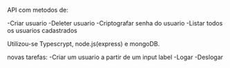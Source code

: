 API com metodos de:

-Criar usuario
-Deleter usuario
-Criptografar senha do usuario
-Listar todos os usuarios cadastrados

Utilizou-se Typescrypt, node.js(express) e mongoDB.

novas tarefas:
-Criar um usuario a partir de um input label
-Logar
-Deslogar
